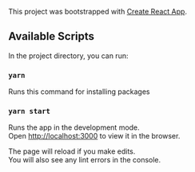 This project was bootstrapped with [Create React App](https://github.com/facebook/create-react-app).

## Available Scripts

In the project directory, you can run:

### `yarn`

Runs this command for installing packages 


### `yarn start`

Runs the app in the development mode.<br>
Open [http://localhost:3000](http://localhost:3000) to view it in the browser.

The page will reload if you make edits.<br>
You will also see any lint errors in the console.




